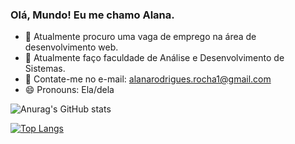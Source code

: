 ### Olá, Mundo! Eu me chamo Alana.

- 🔭 Atualmente procuro uma vaga de emprego na área de desenvolvimento web.
- 🌱 Atualmente faço faculdade de Análise e Desenvolvimento de Sistemas.
- 📩 Contate-me no e-mail: alanarodrigues.rocha1@gmail.com
- 😄 Pronouns: Ela/dela


![Anurag's GitHub stats](https://github-readme-stats.vercel.app/api?username=alana-rocha&show_icons=true&theme=nightowl)

[![Top Langs](https://github-readme-stats.vercel.app/api/top-langs/?username=alana-rocha&layout=compact)](https://github.com/alana-rocha/github-readme-stats)

